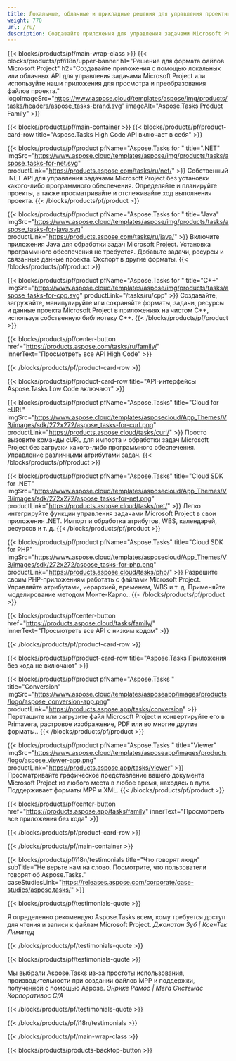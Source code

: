 ```yaml
---
title: Локальные, облачные и прикладные решения для управления проектными задачами 
weight: 770
url: /ru/
description: Создавайте приложения для управления задачами Microsoft Project, используя High Code API или облачные SDK. Или используйте наши кросс-платформенные приложения для просмотра или преобразования задач.
---
```


{{< blocks/products/pf/main-wrap-class >}}
{{< blocks/products/pf/i18n/upper-banner h1="Решение для формата файлов Microsoft Project" h2="Создавайте приложения с помощью локальных или облачных API для управления задачами Microsoft Project или используйте наши приложения для просмотра и преобразования файлов проекта." logoImageSrc="https://www.aspose.cloud/templates/aspose/img/products/tasks/headers/aspose_tasks-brand.svg" imageAlt="Aspose.Tasks Product Family" >}}

{{< blocks/products/pf/main-container >}}
{{< blocks/products/pf/product-card-row title="Aspose.Tasks High Code API включает в себя" >}}

{{< blocks/products/pf/product pfName="Aspose.Tasks for " title=".NET" imgSrc="https://www.aspose.cloud/templates/aspose/img/products/tasks/aspose_tasks-for-net.svg" productLink="https://products.aspose.com/tasks/ru/net/" >}}
Собственный .NET API для управления задачами Microsoft Project без установки какого-либо программного обеспечения. Определяйте и планируйте проекты, а также просматривайте и отслеживайте ход выполнения проекта.
{{< /blocks/products/pf/product >}}

{{< blocks/products/pf/product pfName="Aspose.Tasks for " title="Java" imgSrc="https://www.aspose.cloud/templates/aspose/img/products/tasks/aspose_tasks-for-java.svg" productLink="https://products.aspose.com/tasks/ru/java/" >}}
Включите приложения Java для обработки задач Microsoft Project. Установка программного обеспечения не требуется. Добавьте задачи, ресурсы и связанные данные проекта. Экспорт в другие форматы.
{{< /blocks/products/pf/product >}}

{{< blocks/products/pf/product pfName="Aspose.Tasks for " title="C++" imgSrc="https://www.aspose.cloud/templates/aspose/img/products/tasks/aspose_tasks-for-cpp.svg" productLink="/tasks/ru/cpp" >}}
Создавайте, загружайте, манипулируйте или сохраняйте форматы, задачи, ресурсы и данные проекта Microsoft Project в приложениях на чистом C++, используя собственную библиотеку C++.
{{< /blocks/products/pf/product >}}

{{< blocks/products/pf/center-button href="https://products.aspose.com/tasks/ru/family/" innerText="Просмотреть все API High Code" >}}

{{< /blocks/products/pf/product-card-row >}}

{{< blocks/products/pf/product-card-row title="API-интерфейсы Aspose.Tasks Low Code включают" >}}

{{< blocks/products/pf/product pfName="Aspose.Tasks" title="Cloud for cURL" imgSrc="https://www.aspose.cloud/templates/asposecloud/App_Themes/V3/images/sdk/272x272/aspose_tasks-for-curl.png" productLink="https://products.aspose.cloud/tasks/curl/" >}}
Просто вызовите команды cURL для импорта и обработки задач Microsoft Project без загрузки какого-либо программного обеспечения. Управление различными атрибутами задач.
{{< /blocks/products/pf/product >}}

{{< blocks/products/pf/product pfName="Aspose.Tasks" title="Cloud SDK for .NET" imgSrc="https://www.aspose.cloud/templates/asposecloud/App_Themes/V3/images/sdk/272x272/aspose_tasks-for-net.png" productLink="https://products.aspose.cloud/tasks/net/" >}}
Легко интегрируйте функции управления задачами Microsoft Project в свои приложения .NET. Импорт и обработка атрибутов, WBS, календарей, ресурсов и т. д.
{{< /blocks/products/pf/product >}}

{{< blocks/products/pf/product pfName="Aspose.Tasks" title="Cloud SDK for PHP" imgSrc="https://www.aspose.cloud/templates/asposecloud/App_Themes/V3/images/sdk/272x272/aspose_tasks-for-php.png" productLink="https://products.aspose.cloud/tasks/php/" >}}
Разрешите своим PHP-приложениям работать с файлами Microsoft Project. Управляйте атрибутами, иерархией, временем, WBS и т. д. Применяйте моделирование методом Монте-Карло..
{{< /blocks/products/pf/product >}}

{{< blocks/products/pf/center-button href="https://products.aspose.cloud/tasks/family/" innerText="Просмотреть все API с низким кодом" >}}

{{< /blocks/products/pf/product-card-row >}}

{{< blocks/products/pf/product-card-row title="Aspose.Tasks Приложения без кода не включают" >}}

{{< blocks/products/pf/product pfName="Aspose.Tasks " title="Conversion" imgSrc="https://www.aspose.cloud/templates/asposeapp/images/products/logo/aspose_conversion-app.png" productLink="https://products.aspose.app/tasks/conversion" >}}
Перетащите или загрузите файл Microsoft Project и конвертируйте его в Primavera, растровое изображение, PDF или во многие другие форматы..
{{< /blocks/products/pf/product >}}

{{< blocks/products/pf/product pfName="Aspose.Tasks " title="Viewer" imgSrc="https://www.aspose.cloud/templates/asposeapp/images/products/logo/aspose_viewer-app.png" productLink="https://products.aspose.app/tasks/viewer" >}}
Просматривайте графическое представление вашего документа Microsoft Project из любого места в любое время, находясь в пути. Поддерживает форматы MPP и XML.
{{< /blocks/products/pf/product >}}

{{< blocks/products/pf/center-button href="https://products.aspose.app/tasks/family" innerText="Просмотреть все приложения без кода" >}}

{{< /blocks/products/pf/product-card-row >}}

{{< /blocks/products/pf/main-container >}}

{{< blocks/products/pf/i18n/testimonials title="Что говорят люди" subTitle="Не верьте нам на слово. Посмотрите, что пользователи говорят об Aspose.Tasks." caseStudiesLink="https://releases.aspose.com/corporate/case-studies/aspose.tasks/" >}}

{{< blocks/products/pf/testimonials-quote >}}
<p class="first">
 Я определенно рекомендую Aspose.Tasks всем, кому требуется доступ для чтения и записи к файлам Microsoft Project.
 <em>
  Джонатан Зуб | КсенТек Лимитед
 </em>
</p>

{{< /blocks/products/pf/testimonials-quote >}}

{{< blocks/products/pf/testimonials-quote >}}
<p class="second">
 Мы выбрали Aspose.Tasks из-за простоты использования, производительности при создании файлов MPP и поддержки, полученной с помощью Aspose.
 <em>
  Энрике Рамос | Мега Системас Корпоративос С/А
 </em>
</p>

{{< /blocks/products/pf/testimonials-quote >}}

{{< /blocks/products/pf/i18n/testimonials >}}

{{< /blocks/products/pf/main-wrap-class >}}

{{< blocks/products/products-backtop-button >}}